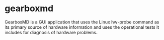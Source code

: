 # gearboxmd
GearboxMD is a GUI application that uses the Linux hw-probe command as its primary source of hardware information and uses the operational tests it includes for diagnosis of hardware problems.
